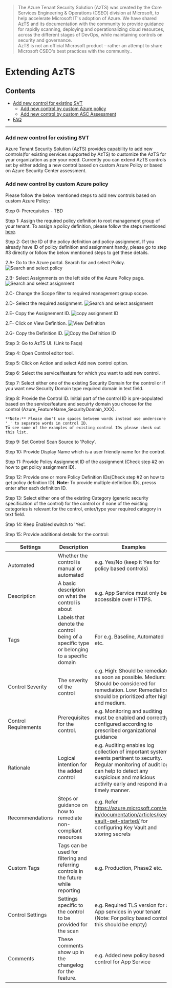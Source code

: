 > The Azure Tenant Security Solution (AzTS) was created by the Core Services Engineering & Operations (CSEO) division at Microsoft, to help accelerate Microsoft IT's adoption of Azure. We have shared AzTS and its documentation with the community to provide guidance for rapidly scanning, deploying and operationalizing cloud resources, across the different stages of DevOps, while maintaining controls on security and governance.
<br>AzTS is not an official Microsoft product – rather an attempt to share Microsoft CSEO's best practices with the community..

# Extending AzTS

## Contents
- [Add new control for existing SVT](Readme.md#steps-to-extend-the-control-svt) 
   - [Add new control by custom Azure policy](Readme.md#add-new-control-by-custom-azure-policy)
   - [Add new control by custom ASC Assessment](./Extending%20AzSK%20Module/Readme.md#add-new-control-by-custom-asc-assessment)
- [FAQ](Readme.md#faqs)  

----------------------------------------------

### Add new control for existing SVT
Azure Tenant Security Solution (AzTS) provides capability to add new controls(for existing services supported by AzTS) to customize the AzTS for your organization as per your need.
Currently you can extend AzTS controls set by either adding a new control based on custom Azure Policy or based on Azure Security Center assessment.

### Add new control by custom Azure policy
Please follow the below mentioned steps to add new controls based on custom Azure Policy:

Step 0: Prerequisites - TBD

Step 1: Assign the required policy definition to root management group of your tenant. To assign a policy definition, please follow the steps mentioned [here](https://docs.microsoft.com/en-us/azure/governance/policy/tutorials/create-and-manage#assign-a-policy).

Step 2: Get the ID of the policy definition and policy assignment. If you already have ID of policy definition and assignment handy, please go to step #3 directly or follow the below mentioned steps to get these details.

2.A- Go to the Azure portal. Search for and select Policy.
![Search and select policy](../../Images/06_ExtendingAzTS_Search_Policy.png)

2.B- Select Assignments on the left side of the Azure Policy page.
![Search and select assignment](../../Images/06_ExtendingAzTS_Search_Assignment.png)

2.C- Change the Scope filter to required management group scope.

2.D- Select the required assignment.
![Search and select assignment](../../Images/06_ExtendingAzTS_Select_Assignment.png)

2.E- Copy the Assignement ID.
![copy assignment ID](../../Images/06_ExtendingAzTS_Get_AssignmentId.png)

2.F- Click on View Definition.
![View Definition](../../Images/06_ExtendingAzTS_Select_View_Definition.png)

2.G- Copy the Definition ID.
![Copy the Definition ID](../../Images/06_ExtendingAzTS_Get_PolicyDefinitionId.png)

Step 3: Go to AzTS UI. (Link to Faqs)

Step 4: Open Control editor tool.
    <Screenshot>

Step 5: Click on Action and select Add new control option.
    <Screenshot>

Step 6: Select the service/feature for which you want to add new control.
    <Screenshot>

Step 7: Select either one of the existing Security Domain for the control or if you want new Security Domain type required domain in text field.
    <Screenshot>

Step 8: Provide the Control ID. Initial part of the control ID is pre-populated based on the service/feature and secuirty domain you choose for the control (Azure_FeatureName_SecurityDomain_XXX).

    **Note:** Please don't use spaces between words instead use underscore '_' to separate words in control ID. 
    To see some of the examples of existing control IDs please check out this list.

Step 9: Set Control Scan Source to 'Policy'.

Step 10: Provide Display Name which is a user friendly name for the control.

Step 11: Provide Policy Assignment ID of the assignment (Check step #2 on how to get policy assignment ID).

Step 12: Provide one or more Policy Definition IDs(Check step #2 on how to get policy definition ID).
    **Note:** To provide multiple definition IDs, presss enter after each definition ID.

Step 13: Select either one of the existing Category (generic security specification of the control) for the control or if none of the existing categories is relevant for the control, enter/type your required category in text field.

Step 14: Keep Enabled switch to 'Yes'.

Step 15: Provide additional details for the control:

|Settings| Description| Examples|
|-------------|------|---------|
|Automated| Whether the control is manual or automated| e.g. Yes/No (keep it Yes for policy based controls)|
|Description| A basic description on what the control is about| e.g. App Service must only be accessible over HTTPS. |
|Tags| Labels that denote the control being of a specific type or belonging to a specific domain | For e.g. Baseline, Automated etc.|
|Control Severity| The severity of the control| e.g. High: Should be remediated as soon as possible. Medium: Should be considered for remediation. Low: Remediation should be prioritized after high and medium.|
|Control Requirements| Prerequisites for the control.| e.g. Monitoring and auditing must be enabled and correctly configured according to prescribed organizational guidance|
|Rationale|  Logical intention for the added control | e.g. Auditing enables log collection of important system events pertinent to security. Regular monitoring of audit logs can help to detect any suspicious and malicious activity early and respond in a timely manner.|
|Recommendations| Steps or guidance on how to remediate non-compliant resources | e.g. Refer https://azure.microsoft.com/en-in/documentation/articles/key-vault-get-started/ for configuring Key Vault and storing secrets |
|Custom Tags| Tags can be used for filtering and referring controls in the future while reporting| e.g. Production, Phase2 etc. |
|Control Settings| Settings specific to the control to be provided for the scan | e.g. Required TLS version for all App services in your tenant (Note: For policy based contols this should be empty) |
|Comments | These comments show up in the changelog for the feature. | e.g. Added new policy based control for App Service |

